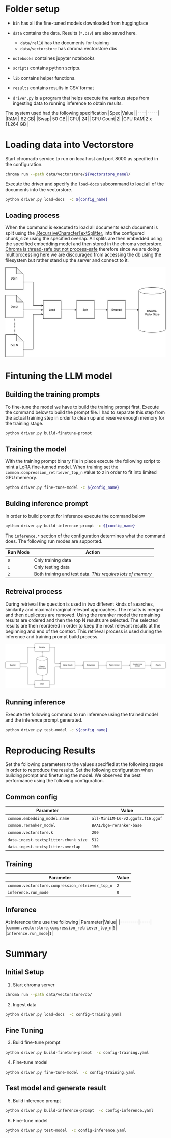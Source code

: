 # Folder setup
- `bin` has all the fine-tuned models downloaded from huggingface
- `data` contains the data. Results (`*.csv`) are also saved here.
    - `data/rel18` has the documents for training
    - `data/vectorstore` has chroma vectorstore dbs
  
- `notebooks` containes jupyter notebooks
- `scripts` contains python scripts.
- `lib` contains helper functions.
- `results` contains results in CSV format
- `driver.py` is a program that helps execute the various steps from ingesting data to running inference to obtain results.


The system used had the following specification 
|Spec|Value|
|----|-----|
|RAM | 62 GB|
|Swap| 50 GB|
|CPU| 24|
|GPU Count|2|
|GPU RAM|2 x 11.264 GB |

# Loading data into Vectorstore
Start chromadb service to run on localhost and port 8000 as specified in the configuration. 
```bash
chroma run --path data/vectorstore/${vectorstore_name}/
```

Execute the driver and specify the `load-docs` subcommand to load all of the documents into the vectorstore.
```bash
python driver.py load-docs  -c ${config_name}
```   
## Loading process
When the command is executed to load all documents each document is split using the ,[RecursiveCharacterTextSplitter](https://api.python.langchain.com/en/latest/character/langchain_text_splitters.character.RecursiveCharacterTextSplitter.html), into the configured chunk_size using the specified overlap. All splits are then embedded using the specified embedding model and then stored in the chroma vectorstore. [Chroma is thread-safe but not process-safe](https://cookbook.chromadb.dev/core/system_constraints/) therefore since we are doing multiprocessing here we are discouraged from accessing the db using the filesystem but rather stand up the server and connect to it. 

![Alt text](./images/loading_vectorstore.jpg)


# Fintuning the LLM model
## Building the training prompts
To fine-tune the model we have to build the training prompt first. Execute the command below to build the prompt file. I had to separate this step from the actual training step in order to clean up and reserve enough memory for the training stage.
```bash
python driver.py build-finetune-prompt
```
## Training the model
With the training prompt binary file  in place execute the following script to mint a [LoRA](https://arxiv.org/abs/2106.09685) fine-tunned model. When training set the `common.compression_retriever_top_n` value to `2` in order to fit into limited GPU memeory. 
```bash
python driver.py fine-tune-model -c ${config_name}
```

## Bulding inference prompt
In order to build prompt for inference execute the command below
```bash 
python driver.py build-inference-prompt -c ${config_name}
```
The `inference.*` section of the configuration determines what the command does. The following run modes are supported.

|Run Mode| Action |
|--------|--------|
| `0`      | Only training data|
| `1`      | Only testing data|
| `2`      | Both training and test data. *This requires lots of memory*| 

## Retreival process
During retrieval the question is used in two different kinds of searches, similarity and maximal marginal relevant approaches. The results is merged and then duplicates are removed. Using the reranker model the remaining results are ordered and then the top N results are selected. The selected results are then reordered in order to keep the most relevant results at the beginning and end of the context. This retrieval process is used during the inference and training prompt build process. 

![Alt text](./images/retrieval.jpg)

## Running inference
Execute the following command to run inference using the trained model and the inference prompt generated.
```bash
python driver.py test-model -c ${config_name}
```

# Reproducing Results
Set the following parameters to the values specified at the following stages in order to reproduce the results. Set the following configuration when building prompt and finetuning the model. We observed the best performance using the following configuration.

## Common config
|Parameter|Value|
|---------|-----|
|`common.embedding_model.name`|`all-MiniLM-L6-v2.gguf2.f16.gguf`|
|`common.reranker_model`|`BAAI/bge-reranker-base`|
|`common.vectorstore.k`|`200`|
|`data-ingest.textsplitter.chunk_size`|`512`|
|`data-ingest.textsplitter.overlap`|`150`| 

## Training
|Parameter|Value|
|---------|-----|
|`common.vectorstore.compression_retriever_top_n`|`2`|
|`inference.run_mode`|`0`|


## Inference
At inference time use the following
|Parameter|Value|
|---------|-----|
|`common.vectorstore.compression_retriever_top_n`|`5`|
|`inference.run_mode`|`1`|

# Summary
## Initial Setup
1) Start chroma server
``` bash
chroma run --path data/vectorstore/db/
```
2) Ingest data
``` bash
python driver.py load-docs  -c config-training.yaml
```
## Fine Tuning
3) Build fine-tune prompt
``` bash
python driver.py build-finetune-prompt  -c config-training.yaml
```
4) Fine-tune model
``` bash
python driver.py fine-tune-model  -c config-training.yaml
```
## Test model and generate result
5) Build inference prompt
``` bash
python driver.py build-inference-prompt  -c config-inference.yaml
```

6) Fine-tune model
``` bash
python driver.py test-model  -c config-inference.yaml
```